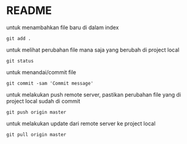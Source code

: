 # README


untuk menambahkan file baru di dalam index
    
    git add .
    

untuk melihat perubahan file mana saja yang berubah di project local
    
    git status
    
untuk menandai/commit file
    
    git commit -sam 'Commit message'

untuk melakukan push remote server, pastikan perubahan file yang
di project local sudah di commit

    git push origin master

untuk melakukan update dari remote server ke project local

    git pull origin master
